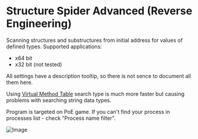 # Structure Spider Advanced (Reverse Engineering)

Scanning structures and substructures from initial address for values of defined types.
Supported applications:
- x64 bit
- x32 bit (not tested)

All settings have a description tooltip, so there is not sence to document all them here.

Using [Virtual Method Table](https://en.wikipedia.org/wiki/Virtual_method_table) search type is much more faster but causing problems with searching string data types.

Program is targeted on PoE game. If you can't find your process in processes list - check "Process name filter".

![Image](https://raw.githubusercontent.com/Stridemann/StructureSpiderAdvanced/master/Screenshot.png)
